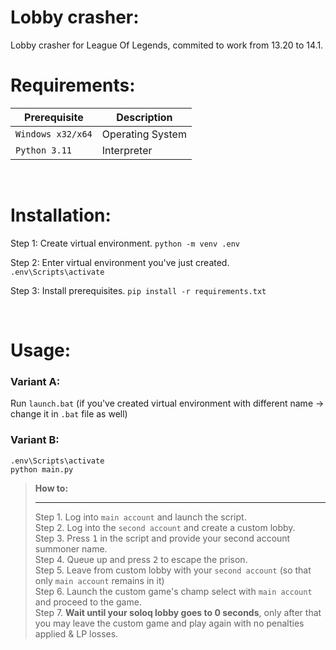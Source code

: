 # Lobby crasher:
Lobby crasher for League Of Legends, commited to work from 13.20 to 14.1.

# Requirements:
| Prerequisite               | Description       |
| -------------------------- | ----------------- |
| `Windows x32/x64`          | Operating System  |
| `Python 3.11`              | Interpreter       |

<br>

# Installation:
Step 1: Create virtual environment.
`python -m venv .env`

Step 2: Enter virtual environment you've just created.
`.env\Scripts\activate`

Step 3: Install prerequisites.
`pip install -r requirements.txt`

<br>

# Usage:
### Variant A:
Run `launch.bat` (if you've created virtual environment with different name -> change it in `.bat` file as well)

### Variant B:
```batch
.env\Scripts\activate
python main.py
```

> **How to:** <hr>
Step 1. Log into `main account` and launch the script. <br>
Step 2. Log into the `second account` and create a custom lobby. <br>
Step 3. Press <kbd>1</kbd> in the script and provide your second account summoner name. <br>
Step 4. Queue up and press <kbd>2</kbd> to escape the prison. <br>
Step 5. Leave from custom lobby with your `second account` (so that only `main account` remains in it) <br>
Step 6. Launch the custom game's champ select with `main account` and proceed to the game. <br>
Step 7. **Wait until your soloq lobby goes to 0 seconds**, only after that you may leave the custom game and play again with no penalties applied & LP losses.<br>